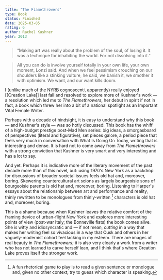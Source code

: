 ```yaml
---
title: "The Flamethrowers"
type: Book
status: Finished
date: 2025-03-05
rating: 6
author: Rachel Kushner
year: 2013
---
```


> “Making art was really about the problem of the soul, of losing it. It was a technique for inhabiting the world. For not dissolving into it.”

> All you can do is involve yourself totally in your own life, your own moment, Lonzi said. And when we feel pessimism crouching on our shoulders like a stinking vulture, he said, we banish it, we smother it with optimism. We want, and our want kills doom.

I (unlike much of the NYRB cognoscenti, apparently) really enjoyed [[Creation Lake]] last fall and resolved to explore more of Kushner's work — a resolution which led me to _The Flamethrowers_, her debut in spirit if not in fact, a book which threw her into a bit of a national spotlight as an Important Vital Female Writer.

Perhaps with a decade of hindsight, it is easy to understand why this book — and Kushner's style — was so hotly discussed. This book has the whiff of a high-budget prestige post-Mad Men series: big ideas, a smorgasboard of perspectives (literal and figurative), set pieces galore, a period piece that feels very much in conversation with What Is Going On Today, writing that is interesting and dense. It is hard not to come away from _The Flamethrowers_ with a strong conviction that Kushner is very smart and very interesting and has a lot to say.

And yet. Perhaps it is indicative more of the literary movement of the past decade more than of this novel, but: using 1970's New York as a backdrop for discussions of broader societal issues feels old hat and, moreover, boring. Skewering countercultural art scions as largely bourgeoisie sons of bourgeoisie parents is old hat and, moreover, boring. Listening to Harper's essays about the relationship between art and performance and reality, thinly rewritten to be monologues from thinly-written [^1] characters is old hat and, moreover, boring.

This is a shame because when Kushner leaves the relative comfort of the framing device of urban-flight New York and explores more interesting points of view (post-war Italy; the Bonneville flats) the book comes alive. She is witty and idiosyncratic and — if not mean, _cutting_ in a way that makes her writing feel so vivacious in a way that Cusk and others in her vaguely-modernist cohort feel lacking in my esteem. There are images of real beauty in _The Flamethrowers_; it is also very clearly a work from a writer who has not learned to carve herself lean, and I think that's where Creation Lake proves itself the stronger work.

[^1]: A fun rhetorical game to play is to read a given sentence or monologue and, given no other context, try to guess which character is speaking.
